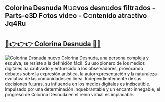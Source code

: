 ## Colorina Desnuda N𝚞𝚎vos desn𝚞dos filtr𝚊dos - Parts-e3D F𝚘tos vid𝚎o - C𝚘ntenido atr𝚊ctivo Jq4Ru

# <h2><a href="http://mban98.tromn.icu/?c=Colorina+Desnuda">🔗👉👉👉 Colorina Desnuda 🔗🔗</a></h2>

[![Colorina Desnuda nuevo](https://i.imgur.com/pEAQMta.gif)](http://mban98.tromn.icu/?c=Colorina+Desnuda)
Colorina Desnuda, una persona compleja y esquiva, se resiste a la definición fácil. Su uso pionero de los medios digitales ha cautivado y enfurecido a los observadores, provocando debates sobre la expresión artística, la autorrepresentación y la naturaleza evolutiva de las comunidades en línea. Independientemente de sus decisiones futuras, su influencia en los medios digitales es indiscutible. Impulsado por una determinación inquebrantable y un encanto innegable, el progreso de Colorina Desnuda en el reino virtual es implacable.
